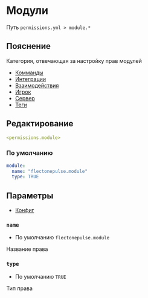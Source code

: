 # Модули
Путь `permissions.yml > module.*`

## Пояснение
Категория, отвечающая за настройку прав модулей
- [Комманды](/en/commands/module/command/)
- [Интеграции](/en/commands/module/integration/)
- [Взаимодействия](/en/commands/module/interaction/)
- [Игрок](/en/commands/module/player/)
- [Сервер](/en/commands/module/server/)
- [Теги](/en/commands/module/tag/)

## Редактирование
```yaml
<permissions.module>
```

### По умолчанию
```yaml
module:
  name: "flectonepulse.module"
  type: TRUE
```

## Параметры

- [Конфиг](/en/config/module/)

### `name`
- По умолчанию `flectonepulse.module`

Название права

### `type`
- По умолчанию `TRUE`

Тип права

<!--@include: @/en/parts/permission.md-->

